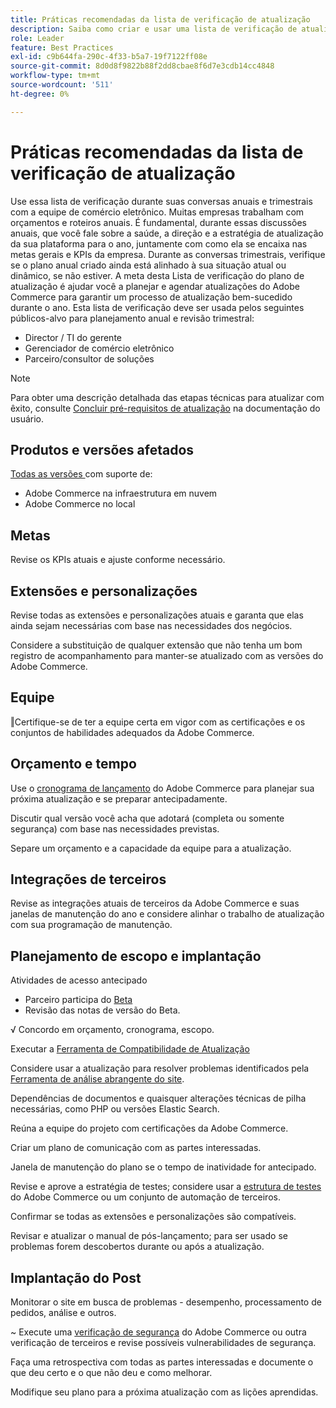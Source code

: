 ```yaml
---
title: Práticas recomendadas da lista de verificação de atualização
description: Saiba como criar e usar uma lista de verificação de atualização para planejar sua estratégia de atualização do Adobe Commerce.
role: Leader
feature: Best Practices
exl-id: c9b644fa-290c-4f33-b5a7-19f7122ff08e
source-git-commit: 8d0d8f9822b88f2dd8cbae8f6d7e3cdb14cc4848
workflow-type: tm+mt
source-wordcount: '511'
ht-degree: 0%

---
```


# Práticas recomendadas da lista de verificação de atualização

Use essa lista de verificação durante suas conversas anuais e trimestrais com a equipe de comércio eletrônico. Muitas empresas trabalham com orçamentos e roteiros anuais. É fundamental, durante essas discussões anuais, que você fale sobre a saúde, a direção e a estratégia de atualização da sua plataforma para o ano, juntamente com como ela se encaixa nas metas gerais e KPIs da empresa. Durante as conversas trimestrais, verifique se o plano anual criado ainda está alinhado à sua situação atual ou dinâmico, se não estiver. A meta desta Lista de verificação do plano de atualização é ajudar você a planejar e agendar atualizações do Adobe Commerce para garantir um processo de atualização bem-sucedido durante o ano. Esta lista de verificação deve ser usada pelos seguintes públicos-alvo para planejamento anual e revisão trimestral:

- Director / TI do gerente
- Gerenciador de comércio eletrônico
- Parceiro/consultor de soluções

>[!NOTE]
>
>Para obter uma descrição detalhada das etapas técnicas para atualizar com êxito, consulte [Concluir pré-requisitos de atualização](../../../upgrade/prepare/prerequisites.md) na documentação do usuário.

## Produtos e versões afetados

[Todas as versões ](../../../release/versions.md) com suporte de:

- Adobe Commerce na infraestrutura em nuvem
- Adobe Commerce no local

## Metas

Revise os KPIs atuais e ajuste conforme necessário.

## Extensões e personalizações

Revise todas as extensões e personalizações atuais e garanta que elas ainda sejam necessárias com base nas necessidades dos negócios.

Considere a substituição de qualquer extensão que não tenha um bom registro de acompanhamento para manter-se atualizado com as versões do Adobe Commerce.

## Equipe

‖Certifique-se de ter a equipe certa em vigor com as certificações e os conjuntos de habilidades adequados da Adobe Commerce.

## Orçamento e tempo

Use o [cronograma de lançamento](../../../release/schedule.md) do Adobe Commerce para planejar sua próxima atualização e se preparar antecipadamente.

Discutir qual versão você acha que adotará (completa ou somente segurança) com base nas necessidades previstas.

Separe um orçamento e a capacidade da equipe para a atualização.

## Integrações de terceiros

Revise as integrações atuais de terceiros da Adobe Commerce e suas janelas de manutenção do ano e considere alinhar o trabalho de atualização com sua programação de manutenção.

## Planejamento de escopo e implantação

Atividades de acesso antecipado

- Parceiro participa do [Beta](../../../release/beta.md)
- Revisão das notas de versão do Beta.

√ Concordo em orçamento, cronograma, escopo.

Executar a [Ferramenta de Compatibilidade de Atualização](../../../upgrade/upgrade-compatibility-tool/overview.md)

Considere usar a atualização para resolver problemas identificados pela [Ferramenta de análise abrangente do site](../../../tools/site-wide-analysis-tool/intro.md).

Dependências de documentos e quaisquer alterações técnicas de pilha necessárias, como PHP ou versões Elastic Search.

Reúna a equipe do projeto com certificações da Adobe Commerce.

Criar um plano de comunicação com as partes interessadas.

Janela de manutenção do plano se o tempo de inatividade for antecipado.

Revise e aprove a estratégia de testes; considere usar a [estrutura de testes](https://developer.adobe.com/commerce/testing/) do Adobe Commerce ou um conjunto de automação de terceiros.

Confirmar se todas as extensões e personalizações são compatíveis.

Revisar e atualizar o manual de pós-lançamento; para ser usado se problemas forem descobertos durante ou após a atualização.

## Implantação do Post

Monitorar o site em busca de problemas - desempenho, processamento de pedidos, análise e outros.

~ Execute uma [verificação de segurança](https://account.magento.com/scanner/dashboard/) do Adobe Commerce ou outra verificação de terceiros e revise possíveis vulnerabilidades de segurança.

Faça uma retrospectiva com todas as partes interessadas e documente o que deu certo e o que não deu e como melhorar.

Modifique seu plano para a próxima atualização com as lições aprendidas.
